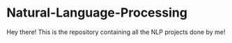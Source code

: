 # Natural-Language-Processing

Hey there! This is the repository containing all the NLP projects done by me!
